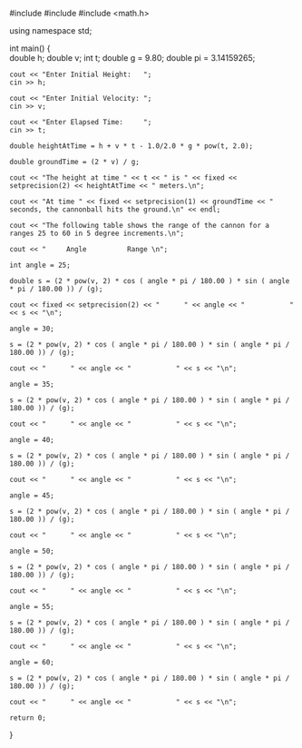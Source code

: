 #include <iostream>
#include <iomanip>
#include <math.h>

using namespace std;

int main()
{	
	double h;
	double v;
	int t;
	double g = 9.80;
	double pi = 3.14159265;

	cout << "Enter Initial Height:   ";
	cin >> h;

	cout << "Enter Initial Velocity: ";
	cin >> v;

	cout << "Enter Elapsed Time:     ";
	cin >> t;

	double heightAtTime = h + v * t - 1.0/2.0 * g * pow(t, 2.0);

	double groundTime = (2 * v) / g;

	cout << "The height at time " << t << " is " << fixed << setprecision(2) << heightAtTime << " meters.\n";

	cout << "At time " << fixed << setprecision(1) << groundTime << " seconds, the cannonball hits the ground.\n" << endl;

	cout << "The following table shows the range of the cannon for a ranges 25 to 60 in 5 degree increments.\n";

	cout << "     Angle          Range \n";

	int angle = 25;

	double s = (2 * pow(v, 2) * cos ( angle * pi / 180.00 ) * sin ( angle * pi / 180.00 )) / (g);
	
	cout << fixed << setprecision(2) << "      " << angle << "           " << s << "\n";

	angle = 30;

	s = (2 * pow(v, 2) * cos ( angle * pi / 180.00 ) * sin ( angle * pi / 180.00 )) / (g);

	cout << "      " << angle << "           " << s << "\n";

	angle = 35;

	s = (2 * pow(v, 2) * cos ( angle * pi / 180.00 ) * sin ( angle * pi / 180.00 )) / (g);

	cout << "      " << angle << "           " << s << "\n";

	angle = 40;

	s = (2 * pow(v, 2) * cos ( angle * pi / 180.00 ) * sin ( angle * pi / 180.00 )) / (g);

	cout << "      " << angle << "           " << s << "\n";

	angle = 45;

	s = (2 * pow(v, 2) * cos ( angle * pi / 180.00 ) * sin ( angle * pi / 180.00 )) / (g);

	cout << "      " << angle << "           " << s << "\n";

	angle = 50;

	s = (2 * pow(v, 2) * cos ( angle * pi / 180.00 ) * sin ( angle * pi / 180.00 )) / (g);

	cout << "      " << angle << "           " << s << "\n";

	angle = 55;

	s = (2 * pow(v, 2) * cos ( angle * pi / 180.00 ) * sin ( angle * pi / 180.00 )) / (g);

	cout << "      " << angle << "           " << s << "\n";

	angle = 60;

	s = (2 * pow(v, 2) * cos ( angle * pi / 180.00 ) * sin ( angle * pi / 180.00 )) / (g);

	cout << "      " << angle << "           " << s << "\n";

	return 0;
}

